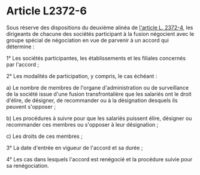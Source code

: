 # Article L2372-6

Sous réserve des dispositions du deuxième alinéa de [l'article L. 2372-4,][1] les dirigeants de chacune des sociétés participant à la fusion négocient avec le groupe spécial de négociation en vue de parvenir à un accord qui détermine : 
  
  
1° Les sociétés participantes, les établissements et les filiales concernés par l'accord ; 
  
  
2° Les modalités de participation, y compris, le cas échéant : 
  
  
a) Le nombre de membres de l'organe d'administration ou de surveillance de la société issue d'une fusion transfrontalière que les salariés ont le droit d'élire, de désigner, de recommander ou à la désignation desquels ils peuvent s'opposer ; 
  
  
b) Les procédures à suivre pour que les salariés puissent élire, désigner ou recommander ces membres ou s'opposer à leur désignation ; 
  
  
c) Les droits de ces membres ; 
  
  
3° La date d'entrée en vigueur de l'accord et sa durée ; 
  
  
4° Les cas dans lesquels l'accord est renégocié et la procédure suivie pour sa renégociation.

 [1]: /affichCodeArticle.do?cidTexte=LEGITEXT000006072050&idArticle=LEGIARTI000019118964&dateTexte=&categorieLien=cid